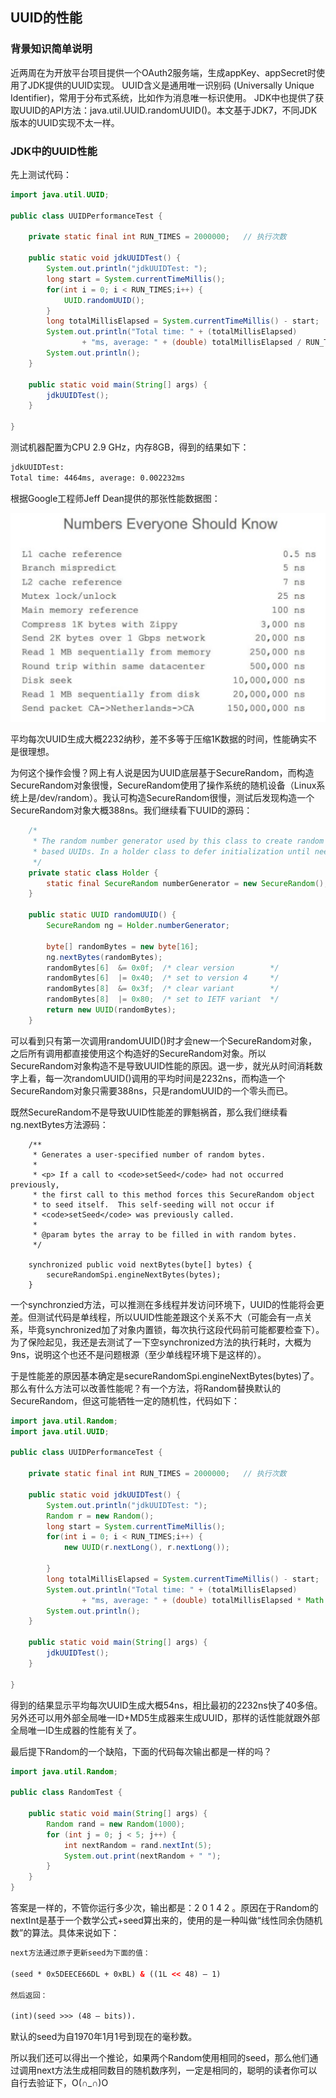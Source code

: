 ## UUID的性能

### 背景知识简单说明
近两周在为开放平台项目提供一个OAuth2服务端，生成appKey、appSecret时使用了JDK提供的UUID实现。
UUID含义是通用唯一识别码 (Universally Unique Identifier)，常用于分布式系统，比如作为消息唯一标识使用。
JDK中也提供了获取UUID的API方法：java.util.UUID.randomUUID()。本文基于JDK7，不同JDK版本的UUID实现不太一样。

### JDK中的UUID性能
先上测试代码：
```java
import java.util.UUID;

public class UUIDPerformanceTest {
	
	private static final int RUN_TIMES = 2000000;   // 执行次数
	
	public static void jdkUUIDTest() {
		System.out.println("jdkUUIDTest: ");
		long start = System.currentTimeMillis();
		for(int i = 0; i < RUN_TIMES;i++) {
			UUID.randomUUID();
		}
		long totalMillisElapsed = System.currentTimeMillis() - start;
		System.out.println("Total time: " + (totalMillisElapsed) 
				+ "ms, average: " + (double) totalMillisElapsed / RUN_TIMES + "ms");
		System.out.println();
	}
	
	public static void main(String[] args) {
		jdkUUIDTest();
	}

}

```
测试机器配置为CPU 2.9 GHz，内存8GB，得到的结果如下：
```html
jdkUUIDTest: 
Total time: 4464ms, average: 0.002232ms

```
根据Google工程师Jeff Dean提供的那张性能数据图：

![Performance Numbers](./imgs/Performance_Numbers.png)

平均每次UUID生成大概2232纳秒，差不多等于压缩1K数据的时间，性能确实不是很理想。

为何这个操作会慢？网上有人说是因为UUID底层基于SecureRandom，而构造SecureRandom对象很慢，SecureRandom使用了操作系统的随机设备（Linux系统上是/dev/random）。我认可构造SecureRandom很慢，测试后发现构造一个SecureRandom对象大概388ns。我们继续看下UUID的源码：
```java
    /*
     * The random number generator used by this class to create random
     * based UUIDs. In a holder class to defer initialization until needed.
     */
    private static class Holder {
        static final SecureRandom numberGenerator = new SecureRandom();
    }

    public static UUID randomUUID() {
        SecureRandom ng = Holder.numberGenerator;

        byte[] randomBytes = new byte[16];
        ng.nextBytes(randomBytes);
        randomBytes[6]  &= 0x0f;  /* clear version        */
        randomBytes[6]  |= 0x40;  /* set to version 4     */
        randomBytes[8]  &= 0x3f;  /* clear variant        */
        randomBytes[8]  |= 0x80;  /* set to IETF variant  */
        return new UUID(randomBytes);
    }
```
可以看到只有第一次调用randomUUID()时才会new一个SecureRandom对象，之后所有调用都直接使用这个构造好的SecureRandom对象。所以SecureRandom对象构造不是导致UUID性能的原因。退一步，就光从时间消耗数字上看，每一次randomUUID()调用的平均时间是2232ns，而构造一个SecureRandom对象只需要388ns，只是randomUUID的一个零头而已。

既然SecureRandom不是导致UUID性能差的罪魁祸首，那么我们继续看ng.nextBytes方法源码：
```
    /**
     * Generates a user-specified number of random bytes.
     *
     * <p> If a call to <code>setSeed</code> had not occurred previously,
     * the first call to this method forces this SecureRandom object
     * to seed itself.  This self-seeding will not occur if
     * <code>setSeed</code> was previously called.
     *
     * @param bytes the array to be filled in with random bytes.
     */

    synchronized public void nextBytes(byte[] bytes) {
        secureRandomSpi.engineNextBytes(bytes);
    }
```
一个synchronzied方法，可以推测在多线程并发访问环境下，UUID的性能将会更差。但测试代码是单线程，所以UUID性能差跟这个关系不大（可能会有一点关系，毕竟synchronized加了对象内置锁，每次执行这段代码前可能都要检查下）。为了保险起见，我还是去测试了一下空synchronized方法的执行耗时，大概为9ns，说明这个也还不是问题根源（至少单线程环境下是这样的）。

于是性能差的原因基本确定是secureRandomSpi.engineNextBytes(bytes)了。那么有什么方法可以改善性能呢？有一个方法，将Random替换默认的SecureRandom，但这可能牺牲一定的随机性，代码如下：
```java
import java.util.Random;
import java.util.UUID;

public class UUIDPerformanceTest {
	
	private static final int RUN_TIMES = 2000000;   // 执行次数
	
	public static void jdkUUIDTest() {
		System.out.println("jdkUUIDTest: ");
		Random r = new Random();
		long start = System.currentTimeMillis();
		for(int i = 0; i < RUN_TIMES;i++) {
			new UUID(r.nextLong(), r.nextLong());

		}
		long totalMillisElapsed = System.currentTimeMillis() - start;
		System.out.println("Total time: " + (totalMillisElapsed) 
				+ "ms, average: " + (double) totalMillisElapsed * Math.pow(10, 6) / RUN_TIMES + "ns");
		System.out.println();
	}
	
	public static void main(String[] args) {
		jdkUUIDTest();
	}

}
```
得到的结果显示平均每次UUID生成大概54ns，相比最初的2232ns快了40多倍。另外还可以用外部全局唯一ID+MD5生成器来生成UUID，那样的话性能就跟外部全局唯一ID生成器的性能有关了。

最后提下Random的一个缺陷，下面的代码每次输出都是一样的吗？
```java
import java.util.Random;

public class RandomTest {
	
	public static void main(String[] args) {
		Random rand = new Random(1000);
		for (int j = 0; j < 5; j++) {
			int nextRandom = rand.nextInt(5);
			System.out.print(nextRandom + " ");
		}
	}
}
```
答案是一样的，不管你运行多少次，输出都是：2 0 1 4 2 。原因在于Random的nextInt是基于一个数学公式+seed算出来的，使用的是一种叫做“线性同余伪随机数”的算法。具体来说如下：
```html
next方法通过原子更新seed为下面的值：

(seed * 0x5DEECE66DL + 0xBL) & ((1L << 48) – 1)

然后返回：

(int)(seed >>> (48 – bits)). 
```
默认的seed为自1970年1月1号到现在的毫秒数。

所以我们还可以得出一个推论，如果两个Random使用相同的seed，那么他们通过调用next方法生成相同数目的随机数序列，一定是相同的，聪明的读者你可以自行去验证下，O(∩_∩)O



